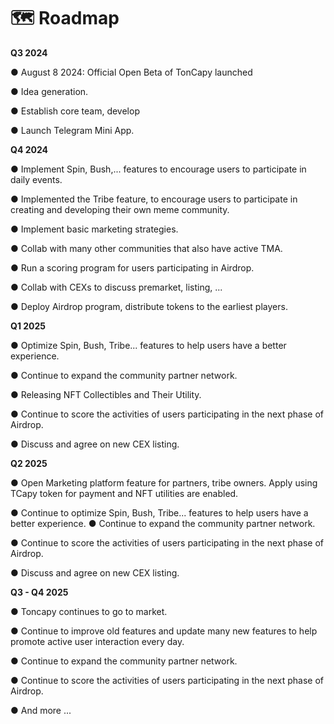 # 🗺️ Roadmap

**Q3 2024**&#x20;

● August 8 2024: Official Open Beta of TonCapy launched&#x20;

● Idea generation.&#x20;

● Establish core team, develop&#x20;

● Launch Telegram Mini App.&#x20;

**Q4 2024**&#x20;

● Implement Spin, Bush,... features to encourage users to participate in daily events.&#x20;

● Implemented the Tribe feature, to encourage users to participate in creating and developing their own meme community.&#x20;

● Implement basic marketing strategies.

● Collab with many other communities that also have active TMA.&#x20;

● Run a scoring program for users participating in Airdrop.&#x20;

● Collab with CEXs to discuss premarket, listing, ...&#x20;

● Deploy Airdrop program, distribute tokens to the earliest players.&#x20;

**Q1 2025**&#x20;

● Optimize Spin, Bush, Tribe... features to help users have a better experience.&#x20;

● Continue to expand the community partner network.&#x20;

● Releasing NFT Collectibles and Their Utility.&#x20;

● Continue to score the activities of users participating in the next phase of Airdrop.&#x20;

● Discuss and agree on new CEX listing.

**Q2 2025**&#x20;

● Open Marketing platform feature for partners, tribe owners. Apply using TCapy token for payment and NFT utilities are enabled.&#x20;

● Continue to optimize Spin, Bush, Tribe... features to help users have a better experience. ● Continue to expand the community partner network.&#x20;

● Continue to score the activities of users participating in the next phase of Airdrop.&#x20;

● Discuss and agree on new CEX listing.

**Q3 - Q4 2025**&#x20;

● Toncapy continues to go to market.&#x20;

● Continue to improve old features and update many new features to help promote active user interaction every day.&#x20;

● Continue to expand the community partner network.&#x20;

● Continue to score the activities of users participating in the next phase of Airdrop.&#x20;

● And more ...
